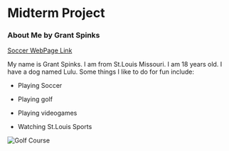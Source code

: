 # Midterm Project
### About Me by Grant Spinks
[Soccer WebPage Link](myLib/Soccer.md)

My name is Grant Spinks. I am from St.Louis Missouri. I am 18 years old. I have a dog named Lulu. Some things I like to do for fun include:

- Playing Soccer

- Playing golf

- Playing videogames

- Watching St.Louis Sports


![Golf Course](https://www.brinsonjeepram.com/blogs/3920/wp-content/uploads/2022/01/Top-5-Golf-Courses-Near-Corsicana-300x225.jpg)

